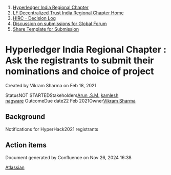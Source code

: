 1. [Hyperledger India Regional Chapter](index.html)
2. [LF Decentralized Trust India Regional Chapter Home](LF-Decentralized-Trust-India-Regional-Chapter-Home_19169282.html)
3. [HIRC - Decision Log](HIRC---Decision-Log_19169475.html)
4. [Discussion on submissions for Global Forum](Discussion-on-submissions-for-Global-Forum_19169735.html)
5. [Share Template for Submission](Share-Template-for-Submission_19169738.html)

# Hyperledger India Regional Chapter : Ask the registrants to submit their nominations and choice of project

Created by Vikram Sharma on Feb 18, 2021

StatusNOT STARTEDStakeholders[Arun .S.M.](https://lf-hyperledger.atlassian.net/wiki/people/621a0e5097d313006ba7386a?ref=confluence) [kamlesh nagware](https://lf-hyperledger.atlassian.net/wiki/people/557058:8e1fc425-f938-4b39-ad13-9cd8b0ddde52?ref=confluence) OutcomeDue date22 Feb 2021Owner[Vikram Sharma](https://lf-hyperledger.atlassian.net/wiki/people/712020:af0c3f29-e190-4dc2-9098-9266b1dc0dab?ref=confluence) 

## Background

Notifications for HyperHack2021 registrants

## Action items

Document generated by Confluence on Nov 26, 2024 16:38

[Atlassian](http://www.atlassian.com/)
